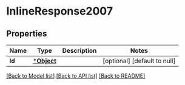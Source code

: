 # InlineResponse2007

## Properties
Name | Type | Description | Notes
------------ | ------------- | ------------- | -------------
**Id** | [***Object**](.md) |  | [optional] [default to null]

[[Back to Model list]](../README.md#documentation-for-models) [[Back to API list]](../README.md#documentation-for-api-endpoints) [[Back to README]](../README.md)

